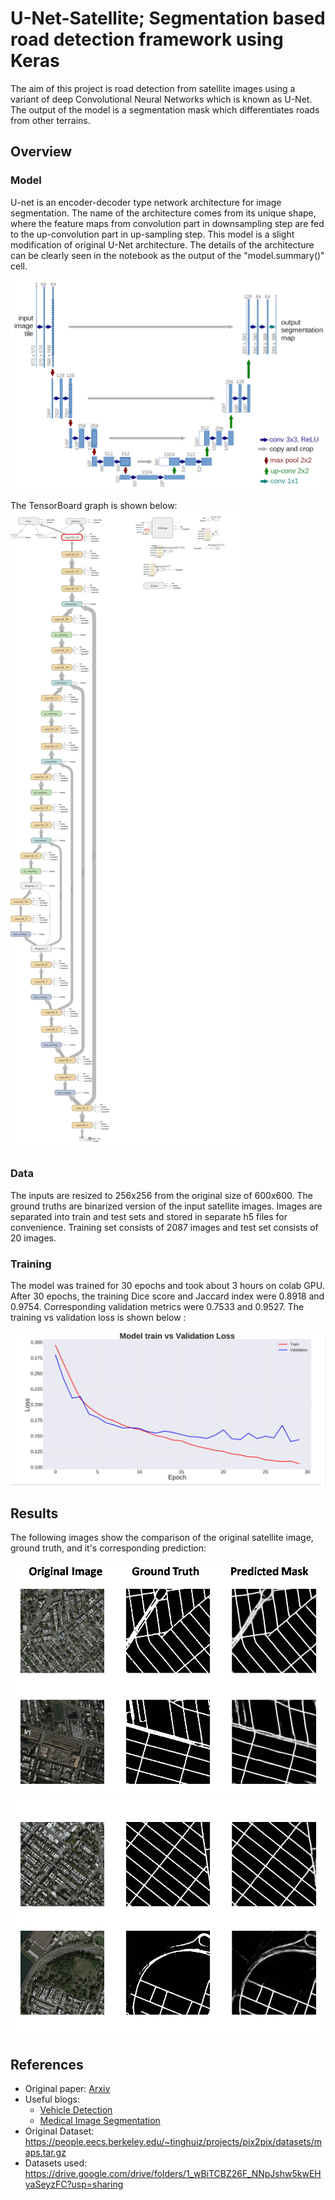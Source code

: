 # U-Net-Satellite; Segmentation based road detection framework using Keras

The aim of this project is road detection from satellite images using a variant of deep Convolutional Neural Networks which is known as U-Net. The output of the model is a segmentation mask which differentiates roads from other terrains.
 
 
 ## Overview
 
 ### Model

U-net is an encoder-decoder type network architecture for image segmentation. The name of the architecture comes from its unique shape, where the feature maps from convolution part in downsampling step are fed to the up-convolution part in up-sampling step. 
This model is a slight modification of original U-Net architecture. The details of the architecture can be clearly seen in the notebook as the output of the "model.summary()" cell.

![](images/u-net-architecture.png)





The TensorBoard graph is shown below:
![](images/U-Net-Graph.png)



### Data

The inputs are resized to 256x256 from the original size of 600x600. The ground truths are binarized version of the input satellite images. Images are separated into train and test sets and stored in separate h5 files for convenience. Training set consists of 2087 images and test set consists of 20 images.


### Training

The model was trained for 30 epochs and took about 3 hours on colab GPU. After 30 epochs, the training Dice score and Jaccard index were 0.8918 and  0.9754. Corresponding validation metrics were 0.7533 and 0.9527.
The training vs validation loss is shown below :


![](images/Loss.jpeg)




## Results

The following images show the comparison of the original satellite image, ground truth, and it's corresponding prediction:

![](images/1.JPG)
![](images/2.JPG)

## References

- Original paper: [Arxiv](https://arxiv.org/abs/1505.04597)
- Useful blogs: 
     - [Vehicle Detection](https://chatbotslife.com/small-u-net-for-vehicle-detection-9eec216f9fd6)
     - [Medical Image Segmentation](https://towardsdatascience.com/medical-image-segmentation-part-1-unet-convolutional-networks-with-interactive-code-70f0f17f46c6)
- Original Dataset: https://people.eecs.berkeley.edu/~tinghuiz/projects/pix2pix/datasets/maps.tar.gz
- Datasets used: https://drive.google.com/drive/folders/1_wBiTCBZ26F_NNpJshw5kwEHyaSeyzFC?usp=sharing


